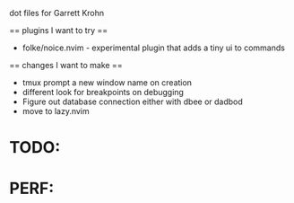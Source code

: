 dot files for Garrett Krohn

== plugins I want to try ==
- folke/noice.nvim - experimental plugin that adds a tiny ui to commands

== changes I want to make ==
- tmux prompt a new window name on creation
- different look for breakpoints on debugging
- Figure out database connection either with dbee or dadbod
- move to lazy.nvim
 
 
# TODO:
# PERF:

